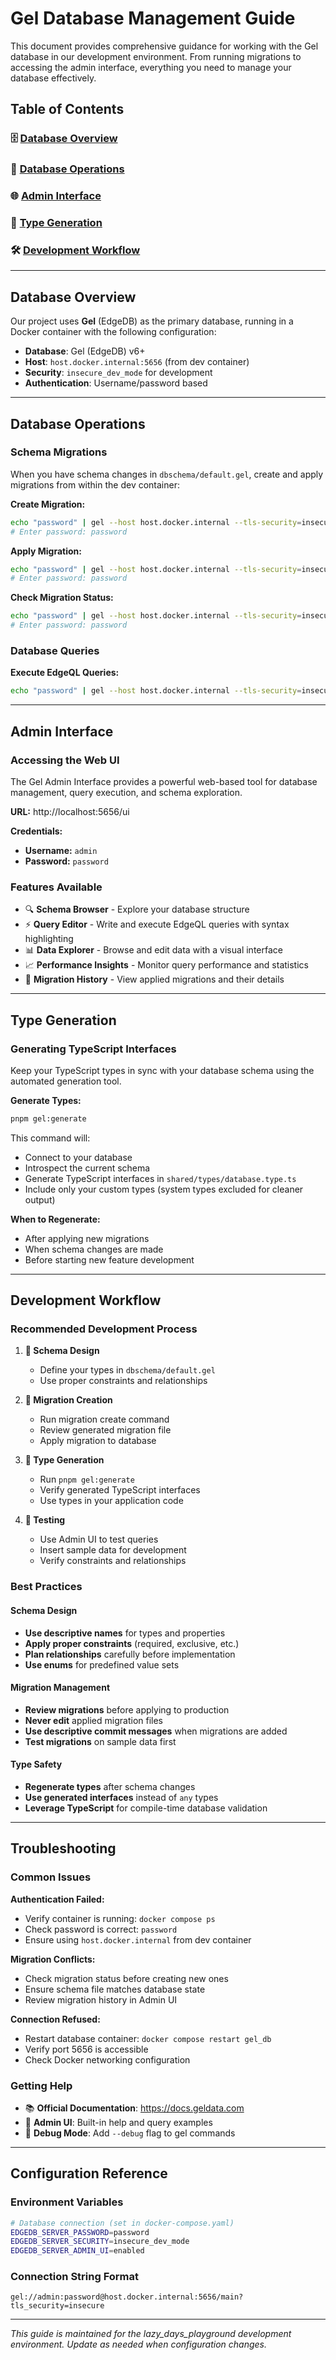 # Gel Database Management Guide

This document provides comprehensive guidance for working with the Gel database in our development environment. From running migrations to accessing the admin interface, everything you need to manage your database effectively.

## Table of Contents

### 🗄️ [Database Overview](#database-overview)

### 🔧 [Database Operations](#database-operations)

### 🌐 [Admin Interface](#admin-interface)

### 🚀 [Type Generation](#type-generation)

### 🛠️ [Development Workflow](#development-workflow)

---

## Database Overview

Our project uses **Gel** (EdgeDB) as the primary database, running in a Docker container with the following configuration:

- **Database**: Gel (EdgeDB) v6+
- **Host**: `host.docker.internal:5656` (from dev container)
- **Security**: `insecure_dev_mode` for development
- **Authentication**: Username/password based

---

## Database Operations

### Schema Migrations

When you have schema changes in `dbschema/default.gel`, create and apply migrations from within the dev container:

**Create Migration:**

```bash
echo "password" | gel --host host.docker.internal --tls-security=insecure -P 5656 --password-from-stdin migration create
# Enter password: password
```

**Apply Migration:**

```bash
echo "password" | gel --host host.docker.internal --tls-security=insecure -P 5656 --password-from-stdin migrate
# Enter password: password
```

**Check Migration Status:**

```bash
echo "password" | gel --host host.docker.internal --tls-security=insecure -P 5656 --password-from-stdin migration status
# Enter password: password
```

### Database Queries

**Execute EdgeQL Queries:**

```bash
echo "password" | gel --host host.docker.internal --tls-security=insecure -P 5656 --password-from-stdin query "SELECT 1 + 1"
```

---

## Admin Interface

### Accessing the Web UI

The Gel Admin Interface provides a powerful web-based tool for database management, query execution, and schema exploration.

**URL:** http://localhost:5656/ui

**Credentials:**

- **Username:** `admin`
- **Password:** `password`

### Features Available

- 🔍 **Schema Browser** - Explore your database structure
- ⚡ **Query Editor** - Write and execute EdgeQL queries with syntax highlighting
- 📊 **Data Explorer** - Browse and edit data with a visual interface
- 📈 **Performance Insights** - Monitor query performance and statistics
- 🔧 **Migration History** - View applied migrations and their details

---

## Type Generation

### Generating TypeScript Interfaces

Keep your TypeScript types in sync with your database schema using the automated generation tool.

**Generate Types:**

```bash
pnpm gel:generate
```

This command will:

- Connect to your database
- Introspect the current schema
- Generate TypeScript interfaces in `shared/types/database.type.ts`
- Include only your custom types (system types excluded for cleaner output)

**When to Regenerate:**

- After applying new migrations
- When schema changes are made
- Before starting new feature development

---

## Development Workflow

### Recommended Development Process

1. **📝 Schema Design**

   - Define your types in `dbschema/default.gel`
   - Use proper constraints and relationships

2. **🔄 Migration Creation**

   - Run migration create command
   - Review generated migration file
   - Apply migration to database

3. **🎯 Type Generation**

   - Run `pnpm gel:generate`
   - Verify generated TypeScript interfaces
   - Use types in your application code

4. **🧪 Testing**
   - Use Admin UI to test queries
   - Insert sample data for development
   - Verify constraints and relationships

### Best Practices

#### Schema Design

- **Use descriptive names** for types and properties
- **Apply proper constraints** (required, exclusive, etc.)
- **Plan relationships** carefully before implementation
- **Use enums** for predefined value sets

#### Migration Management

- **Review migrations** before applying to production
- **Never edit** applied migration files
- **Use descriptive commit messages** when migrations are added
- **Test migrations** on sample data first

#### Type Safety

- **Regenerate types** after schema changes
- **Use generated interfaces** instead of `any` types
- **Leverage TypeScript** for compile-time database validation

---

## Troubleshooting

### Common Issues

**Authentication Failed:**

- Verify container is running: `docker compose ps`
- Check password is correct: `password`
- Ensure using `host.docker.internal` from dev container

**Migration Conflicts:**

- Check migration status before creating new ones
- Ensure schema file matches database state
- Review migration history in Admin UI

**Connection Refused:**

- Restart database container: `docker compose restart gel_db`
- Verify port 5656 is accessible
- Check Docker networking configuration

### Getting Help

- 📚 **Official Documentation**: https://docs.geldata.com
- 🔧 **Admin UI**: Built-in help and query examples
- 🐛 **Debug Mode**: Add `--debug` flag to gel commands

---

## Configuration Reference

### Environment Variables

```bash
# Database connection (set in docker-compose.yaml)
EDGEDB_SERVER_PASSWORD=password
EDGEDB_SERVER_SECURITY=insecure_dev_mode
EDGEDB_SERVER_ADMIN_UI=enabled
```

### Connection String Format

```
gel://admin:password@host.docker.internal:5656/main?tls_security=insecure
```

---

_This guide is maintained for the lazy_days_playground development environment. Update as needed when configuration changes._
